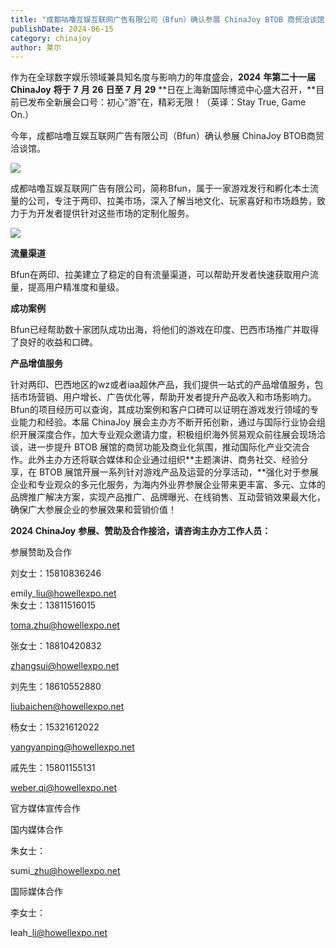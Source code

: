 ```yaml
---
title: "成都咕噜互娱互联网广告有限公司（Bfun）确认参展 ChinaJoy BTOB 商贸洽谈馆"
publishDate: 2024-06-15
category: chinajoy
author: 莱尔
---
```


作为在全球数字娱乐领域兼具知名度与影响力的年度盛会，**2024** **年第二十一届** **ChinaJoy** **将于** **7** **月** **26** **日至** **7** **月** **29** **日在上海新国际博览中心盛大召开，**目前已发布全新展会口号：初心“游”在，精彩无限！（英译：Stay True, Game On.）

今年，成都咕噜互娱互联网广告有限公司（Bfun）确认参展 ChinaJoy BTOB商贸洽谈馆。

![](https://ec-net-1251389766.cos.ap-shanghai.myqcloud.com/wp-content/uploads/2024/06/20240615112436217.jpg)

成都咕噜互娱互联网广告有限公司，简称Bfun，属于一家游戏发行和孵化本土流量的公司，专注于两印、拉美市场，深入了解当地文化、玩家喜好和市场趋势，致力于为开发者提供针对这些市场的定制化服务。

![](https://ec-net-1251389766.cos.ap-shanghai.myqcloud.com/wp-content/uploads/2024/06/20240615112439539.png)

**流量渠道**

Bfun在两印、拉美建立了稳定的自有流量渠道，可以帮助开发者快速获取用户流量，提高用户精准度和量级。

**成功案例**

Bfun已经帮助数十家团队成功出海，将他们的游戏在印度、巴西市场推广并取得了良好的收益和口碑。

**产品增值服务**

  
针对两印、巴西地区的wz或者iaa超休产品，我们提供一站式的产品增值服务，包括市场营销、用户增长、广告优化等，帮助开发者提升产品收入和市场影响力。Bfun的项目经历可以查询，其成功案例和客户口碑可以证明在游戏发行领域的专业能力和经验。本届 ChinaJoy 展会主办方不断开拓创新，通过与国际行业协会组织开展深度合作，加大专业观众邀请力度，积极组织海外贸易观众前往展会现场洽谈，进一步提升 BTOB 展馆的商贸功能及商业化氛围，推动国际化产业交流合作。此外主办方还将联合媒体和企业通过组织**主题演讲、商务社交、经验分享，在 BTOB 展馆开展一系列针对游戏产品及运营的分享活动，**强化对于参展企业和专业观众的多元化服务，为海内外业界参展企业带来更丰富、多元、立体的品牌推广解决方案，实现产品推广、品牌曝光、在线销售、互动营销效果最大化，确保广大参展企业的参展效果和营销价值！

**2024 ChinaJoy** **参展、赞助及合作接洽，请咨询主办方工作人员：**

  
参展赞助及合作

刘女士：15810836246

emily\_liu@howellexpo.net  
朱女士：13811516015

toma.zhu@howellexpo.net

张女士：18810420832

zhangsui@howellexpo.net

刘先生：18610552880

liubaichen@howellexpo.net

杨女士：15321612022

yangyanping@howellexpo.net

戚先生：15801155131

[weber.qi@howellexpo.net](mailto:weber.qi@howellexpo.net)

  
官方媒体宣传合作

国内媒体合作

朱女士：

sumi\_zhu@howellexpo.net

国际媒体合作

李女士：

leah\_li@howellexpo.net
